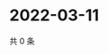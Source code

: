 # 2022-03-11

共 0 条

<!-- BEGIN WEIBO -->
<!-- 最后更新时间 Fri Mar 11 2022 00:01:33 GMT+0800 (China Standard Time) -->

<!-- END WEIBO -->
